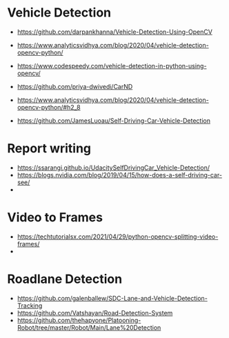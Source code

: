 # Vehicle Detection

- https://github.com/darpankhanna/Vehicle-Detection-Using-OpenCV
- https://www.analyticsvidhya.com/blog/2020/04/vehicle-detection-opencv-python/


- https://www.codespeedy.com/vehicle-detection-in-python-using-opencv/
- https://github.com/priya-dwivedi/CarND
- https://www.analyticsvidhya.com/blog/2020/04/vehicle-detection-opencv-python/#h2_8
- https://github.com/JamesLuoau/Self-Driving-Car-Vehicle-Detection


# Report writing

- https://ssarangi.github.io/UdacitySelfDrivingCar_Vehicle-Detection/
- https://blogs.nvidia.com/blog/2019/04/15/how-does-a-self-driving-car-see/
- 

# Video to Frames

- https://techtutorialsx.com/2021/04/29/python-opencv-splitting-video-frames/
- 

# Roadlane Detection

- https://github.com/galenballew/SDC-Lane-and-Vehicle-Detection-Tracking
- https://github.com/Vatshayan/Road-Detection-System
- https://github.com/thehapyone/Platooning-Robot/tree/master/Robot/Main/Lane%20Detection
